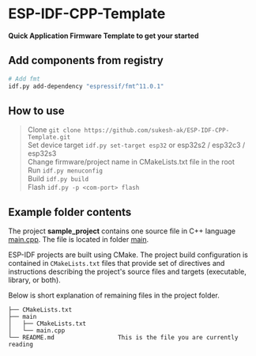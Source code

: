 # ESP-IDF-CPP-Template
**Quick Application Firmware Template to get your started**

## Add components from registry
```bash
# Add fmt
idf.py add-dependency "espressif/fmt^11.0.1"
```

## How to use
 > Clone `git clone https://github.com/sukesh-ak/ESP-IDF-CPP-Template.git`  
 > Set device target `idf.py set-target esp32` or esp32s2 / esp32c3 / esp32s3  
 > Change firmware/project name in CMakeLists.txt file in the root  
 > Run `idf.py menuconfig`  
 > Build `idf.py build`  
 > Flash `idf.py -p <com-port> flash`  

## Example folder contents

The project **sample_project** contains one source file in C++ language [main.cpp](main/main.cpp). The file is located in folder [main](main).

ESP-IDF projects are built using CMake. The project build configuration is contained in `CMakeLists.txt`
files that provide set of directives and instructions describing the project's source files and targets
(executable, library, or both). 

Below is short explanation of remaining files in the project folder.

```
├── CMakeLists.txt
├── main
│   ├── CMakeLists.txt
│   └── main.cpp
└── README.md                  This is the file you are currently reading
```

